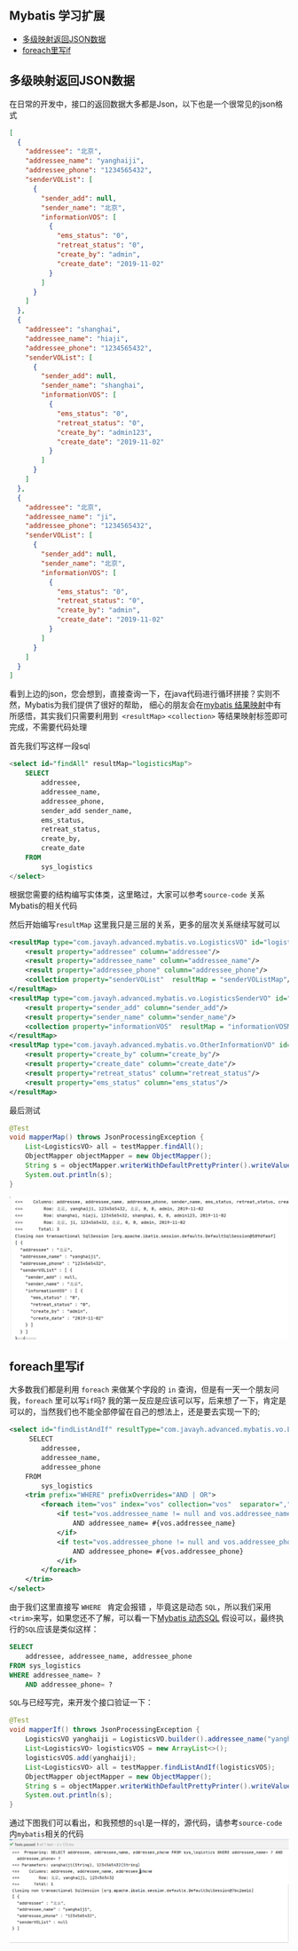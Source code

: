 ## Mybatis 学习扩展

* [多级映射返回JSON数据](#多级映射返回JSON数据)
* [foreach里写if](#foreach里写if)

##  多级映射返回JSON数据
在日常的开发中，接口的返回数据大多都是Json，以下也是一个很常见的json格式
```json
[
  {
    "addressee": "北京",
    "addressee_name": "yanghaiji",
    "addressee_phone": "1234565432",
    "senderVOList": [
      {
        "sender_add": null,
        "sender_name": "北京",
        "informationVOS": [
          {
            "ems_status": "0",
            "retreat_status": "0",
            "create_by": "admin",
            "create_date": "2019-11-02"
          }
        ]
      }
    ]
  },
  {
    "addressee": "shanghai",
    "addressee_name": "hiaji",
    "addressee_phone": "1234565432",
    "senderVOList": [
      {
        "sender_add": null,
        "sender_name": "shanghai",
        "informationVOS": [
          {
            "ems_status": "0",
            "retreat_status": "0",
            "create_by": "admin123",
            "create_date": "2019-11-02"
          }
        ]
      }
    ]
  },
  {
    "addressee": "北京",
    "addressee_name": "ji",
    "addressee_phone": "1234565432",
    "senderVOList": [
      {
        "sender_add": null,
        "sender_name": "北京",
        "informationVOS": [
          {
            "ems_status": "0",
            "retreat_status": "0",
            "create_by": "admin",
            "create_date": "2019-11-02"
          }
        ]
      }
    ]
  }
]
```
看到上边的json，您会想到，直接查询一下，在java代码进行循环拼接？实则不然，Mybatis为我们提供了很好的帮助，
细心的朋友会在[mybatis 结果映射](结果映射.md)中有所感悟，其实我们只需要利用到` <resultMap>` `<collection>`
等结果映射标签即可完成，不需要代码处理

首先我们写这样一段sql
```sql
<select id="findAll" resultMap="logisticsMap">
    SELECT
        addressee,
        addressee_name,
        addressee_phone,
        sender_add sender_name,
        ems_status,
        retreat_status,
        create_by,
        create_date
    FROM
        sys_logistics
</select>
```
根据您需要的结构编写实体类，这里略过，大家可以参考`source-code` 关系Mybatis的相关代码

然后开始编写`resultMap`
这里我只是三层的关系，更多的层次关系继续写就可以
```xml
<resultMap type="com.javayh.advanced.mybatis.vo.LogisticsVO" id="logisticsMap">
    <result property="addressee" column="addressee"/>
    <result property="addressee_name" column="addressee_name"/>
    <result property="addressee_phone" column="addressee_phone"/>
    <collection property="senderVOList"  resultMap = "senderVOListMap"/>
</resultMap>
<resultMap type="com.javayh.advanced.mybatis.vo.LogisticsSenderVO" id="senderVOListMap">
    <result property="sender_add" column="sender_add"/>
    <result property="sender_name" column="sender_name"/>
    <collection property="informationVOS"  resultMap = "informationVOSMap"/>
</resultMap>
<resultMap type="com.javayh.advanced.mybatis.vo.OtherInformationVO" id="informationVOSMap">
    <result property="create_by" column="create_by"/>
    <result property="create_date" column="create_date"/>
    <result property="retreat_status" column="retreat_status"/>
    <result property="ems_status" column="ems_status"/>
</resultMap>
```
最后测试
```java
@Test
void mapperMap() throws JsonProcessingException {
    List<LogisticsVO> all = testMapper.findAll();
    ObjectMapper objectMapper = new ObjectMapper();
    String s = objectMapper.writerWithDefaultPrettyPrinter().writeValueAsString(all);
    System.out.println(s);
}
```
![mybatismap](../../../doc/mybatis/mybatismap.png)

## foreach里写if

大多数我们都是利用 `foreach` 来做某个字段的 `in` 查询，但是有一天一个朋友问我，`foreach` 里可以写`if`吗?
我的第一反应是应该可以写，后来想了一下，肯定是可以的，当然我们也不能全部停留在自己的想法上，还是要去实现一下的;
```xml
<select id="findListAndIf" resultType="com.javayh.advanced.mybatis.vo.LogisticsVO">
     SELECT
        addressee,
        addressee_name,
        addressee_phone
    FROM
        sys_logistics
    <trim prefix="WHERE" prefixOverrides="AND | OR">
        <foreach item="vos" index="vos" collection="vos"  separator="," >
            <if test="vos.addressee_name != null and vos.addressee_name != ''">
                AND addressee_name= #{vos.addressee_name}
            </if>
            <if test="vos.addressee_phone != null and vos.addressee_phone != ''">
                AND addressee_phone= #{vos.addressee_phone}
            </if>
        </foreach>
    </trim>
</select>
```
由于我们这里直接写 `WHERE ` 肯定会报错 ，毕竟这是动态 `SQL`，所以我们采用`<trim>`来写，如果您还不了解，可以看一下[Mybatis 动态SQL](动态SQL.md)
假设可以，最终执行的`SQL`应该是类似这样：
```sql
SELECT 
    addressee, addressee_name, addressee_phone 
FROM sys_logistics 
WHERE addressee_name= ? 
    AND addressee_phone= ? 
```

`SQL`与已经写完，来开发个接口验证一下：
```java
@Test
void mapperIf() throws JsonProcessingException {
    LogisticsVO yanghaiji = LogisticsVO.builder().addressee_name("yanghaiji").addressee_phone("1234565432").build();
    List<LogisticsVO> logisticsVOS = new ArrayList<>();
    logisticsVOS.add(yanghaiji);
    List<LogisticsVO> all = testMapper.findListAndIf(logisticsVOS);
    ObjectMapper objectMapper = new ObjectMapper();
    String s = objectMapper.writerWithDefaultPrettyPrinter().writeValueAsString(all);
    System.out.println(s);
}
```
通过下图我们可以看出，和我预想的`sql`是一样的，源代码，请参考`source-code` 内`mybatis`相关的代码
![mybatisif](../../../doc/mybatis/mybatisif.png)
